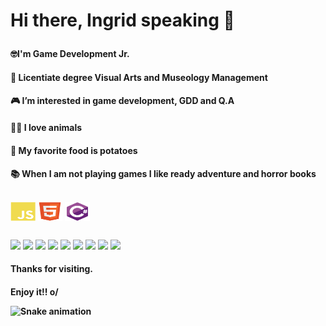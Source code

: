 <h1> Hi there, Ingrid speaking 👋
  
  
  
   <p><h4>🤓I'm Game Development Jr.</p>
   <p><h4> 🎨 Licentiate degree Visual Arts and Museology Management </p>
   <p><h4> 🎮 I’m interested in game development, GDD and Q.A</p>
  <p><h4> 🐶🐮 I love animals </p>
  <p><h4> 🍟 My favorite food is potatoes</p>
  <p><h4> 📚 When I am not playing games I like ready adventure and horror books </p>

  <p> </p>
  <p> </p>
  

<div style="display: inline_block"><br>
  <img align="center" alt="Ingrid-Js" height="30" width="40" src="https://raw.githubusercontent.com/devicons/devicon/master/icons/javascript/javascript-plain.svg">
    <img align="center" alt="Ingrid-HTML" height="30" width="40" src="https://raw.githubusercontent.com/devicons/devicon/master/icons/html5/html5-original.svg">
  <img align="center" alt="Ingrid-Csharp" height="30" width="40" src="https://raw.githubusercontent.com/devicons/devicon/master/icons/csharp/csharp-original.svg">

</div>
  
  ##
 
<div> 
 
  
 <a href="https://discord.gg/Inse#1916" target="_blank"><img src="https://img.shields.io/badge/Discord-7289DA?style=for-the-badge&logo=discord&logoColor=white" target="_blank"></a> 
  <a href ="mailto:inseostan@gmail.com"><img src="https://img.shields.io/badge/Gmail-D14836?style=for-the-badge&logo=gmail&logoColor=white"></a>
  <a href="https://www.linkedin.com/in/ingrid-ostan/" target="_blank"><img src="https://img.shields.io/badge/-LinkedIn-%230077B5?style=for-the-badge&logo=linkedin&logoColor=white" target="_blank"></a> 
  <a href ="https://inseotn.itch.io/help-the-dog"><img src="https://img.shields.io/badge/Itch.io-FA5C5C?style=for-the-badge&logo=itch.io&logoColor=white"></a>
  <a href="https://visitavirtualiff.com/"><img src="https://img.shields.io/badge/Unity-100000?style=for-the-badge&logo=unity&logoColor=white"></a>
    <a href ="https://www.behance.net/IngridOtn"><img src="https://aleen42.github.io/badges/src/behance.svg"></a>
 <img src="https://aleen42.github.io/badges/src/photoshop.svg"></a>
	<img src="https://aleen42.github.io/badges/src/illustrator.svg"></a>
	<img src="https://aleen42.github.io/badges/src/dreamweaver.svg"></a>
 

 
</div>
  
  

<p><h4> Thanks for visiting.</p>

<p><h4>Enjoy it!! o/</p>

  ![Snake animation](https://github.com/inseotn/inseotn/blob/output/github-contribution-grid-snake.svg)
